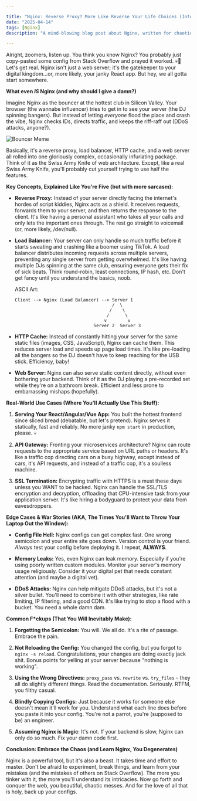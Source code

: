 ```yaml
---

title: "Nginx: Reverse Proxy? More Like Reverse Your Life Choices (Into Something Decent, Maybe)"
date: "2025-04-14"
tags: [Nginx]
description: "A mind-blowing blog post about Nginx, written for chaotic Gen Z engineers. Prepare for truth bombs."

---
```


Alright, zoomers, listen up. You think you know Nginx? You probably just copy-pasted some config from Stack Overflow and prayed it worked. 💀🙏 Let's get real. Nginx isn't just a web server; it's the gatekeeper to your digital kingdom...or, more likely, your janky React app. But hey, we all gotta start somewhere.

**What even *IS* Nginx (and why should I give a damn?)**

Imagine Nginx as the bouncer at the hottest club in Silicon Valley. Your browser (the wannabe influencer) tries to get in to see your server (the DJ spinning bangers). But instead of letting *everyone* flood the place and crash the vibe, Nginx checks IDs, directs traffic, and keeps the riff-raff out (DDoS attacks, anyone?).

![Bouncer Meme](https://i.kym-cdn.com/photos/images/newsfeed/001/575/974/b86.jpg)

Basically, it's a reverse proxy, load balancer, HTTP cache, and a web server all rolled into one gloriously complex, occasionally infuriating package. Think of it as the Swiss Army Knife of web architecture. Except, like a real Swiss Army Knife, you'll probably cut yourself trying to use half the features.

**Key Concepts, Explained Like You're Five (but with more sarcasm):**

*   **Reverse Proxy:** Instead of your server directly facing the internet's hordes of script kiddies, Nginx acts as a shield. It receives requests, forwards them to your server, and then returns the response to the client. It's like having a personal assistant who takes all your calls and only lets the important ones through. The rest go straight to voicemail (or, more likely, /dev/null).

*   **Load Balancer:** Your server can only handle so much traffic before it starts sweating and crashing like a boomer using TikTok. A load balancer distributes incoming requests across multiple servers, preventing any single server from getting overwhelmed. It's like having multiple DJs spinning at the same club, ensuring everyone gets their fix of sick beats. Think round-robin, least connections, IP hash, etc. Don't get fancy until you understand the basics, noob.

    ASCII Art:

    ```
    Client --> Nginx (Load Balancer) --> Server 1
                                         /  \
                                        /    \
                                       /      \
                                      v        v
                                  Server 2  Server 3
    ```

*   **HTTP Cache:** Instead of constantly hitting your server for the same static files (images, CSS, JavaScript), Nginx can cache them. This reduces server load and speeds up page load times. It's like pre-loading all the bangers so the DJ doesn't have to keep reaching for the USB stick. Efficiency, baby!

*   **Web Server:** Nginx can also serve static content directly, without even bothering your backend. Think of it as the DJ playing a pre-recorded set while they're on a bathroom break. Efficient and less prone to embarrassing mishaps (hopefully).

**Real-World Use Cases (Where You'll Actually Use This Stuff):**

1.  **Serving Your React/Angular/Vue App:** You built the hottest frontend since sliced bread (debatable, but let's pretend). Nginx serves it statically, fast and reliably. No more janky `npm start` in production, please. 💀

2.  **API Gateway:** Fronting your microservices architecture? Nginx can route requests to the appropriate service based on URL paths or headers. It's like a traffic cop directing cars on a busy highway, except instead of cars, it's API requests, and instead of a traffic cop, it's a soulless machine.

3.  **SSL Termination:** Encrypting traffic with HTTPS is a must these days unless you WANT to be hacked. Nginx can handle the SSL/TLS encryption and decryption, offloading that CPU-intensive task from your application server. It's like hiring a bodyguard to protect your data from eavesdroppers.

**Edge Cases & War Stories (AKA, The Times You'll Want to Throw Your Laptop Out the Window):**

*   **Config File Hell:** Nginx configs can get complex fast. One wrong semicolon and your entire site goes down. Version control is your friend. *Always* test your config before deploying it. I repeat, **ALWAYS**.

*   **Memory Leaks:** Yes, even Nginx can leak memory. Especially if you're using poorly written custom modules. Monitor your server's memory usage religiously. Consider it your digital pet that needs constant attention (and maybe a digital vet).

*   **DDoS Attacks:** Nginx can help mitigate DDoS attacks, but it's not a silver bullet. You'll need to combine it with other strategies, like rate limiting, IP filtering, and a good CDN. It's like trying to stop a flood with a bucket. You need a whole damn dam.

**Common F\*ckups (That You Will Inevitably Make):**

1.  **Forgetting the Semicolon:** You will. We all do. It's a rite of passage. Embrace the pain.

2.  **Not Reloading the Config:** You changed the config, but you forgot to `nginx -s reload`. Congratulations, your changes are doing exactly jack shit. Bonus points for yelling at your server because "nothing is working".

3.  **Using the Wrong Directives:** `proxy_pass` vs. `rewrite` vs. `try_files` – they all do slightly different things. Read the documentation. Seriously. RTFM, you filthy casual.

4.  **Blindly Copying Configs:** Just because it works for someone else doesn't mean it'll work for you. Understand what each line does before you paste it into your config. You're not a parrot, you're (supposed to be) an engineer.

5. **Assuming Nginx is Magic**: It's not. If your backend is slow, Nginx can only do so much. Fix your damn code first.

**Conclusion: Embrace the Chaos (and Learn Nginx, You Degenerates)**

Nginx is a powerful tool, but it's also a beast. It takes time and effort to master. Don't be afraid to experiment, break things, and learn from your mistakes (and the mistakes of others on Stack Overflow). The more you tinker with it, the more you'll understand its intricacies. Now go forth and conquer the web, you beautiful, chaotic messes. And for the love of all that is holy, back up your configs.
